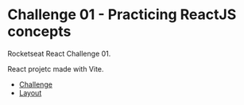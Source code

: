 # Challenge 01 - Practicing ReactJS concepts

Rocketseat React Challenge 01.

React projetc made with Vite.

- [Challenge](https://efficient-sloth-d85.notion.site/Desafio-01-Praticando-os-conceitos-do-ReactJS-91fd63dd1a5b4a2796152de293ec1074)
- [Layout](https://www.figma.com/file/0n0zDN7zbzhRbaEO74Xesx/ToDo-List/duplicate)